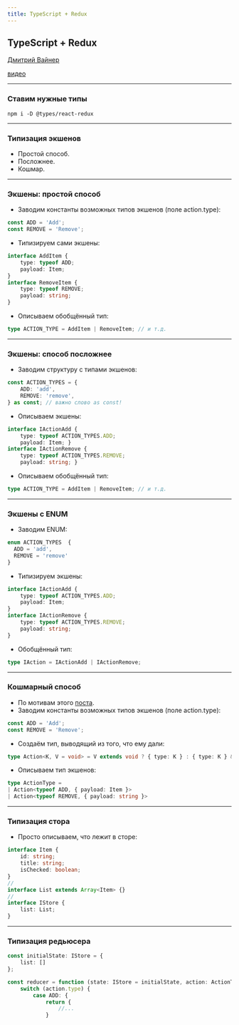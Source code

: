 ```yaml
---
title: TypeScript + Redux
---
```


## TypeScript + Redux

[Дмитрий Вайнер](mailto:dmitry.weiner@gmail.com)

[видео]()

---

### Ставим нужные типы
```shell
npm i -D @types/react-redux
```

---

### Типизация экшенов
* Простой способ.
* Посложнее.
* Кошмар.

---

### Экшены: простой способ
* Заводим константы возможных типов экшенов (поле action.type):
```ts
const ADD = 'Add';
const REMOVE = 'Remove';
```
* Типизируем сами экшены:
```ts
interface AddItem {
    type: typeof ADD;
    payload: Item;
}
interface RemoveItem {
    type: typeof REMOVE;
    payload: string;
}
```
* Описываем обобщённый тип:
```ts
type ACTION_TYPE = AddItem | RemoveItem; // и т.д.
```
---

### Экшены: способ посложнее
* Заводим структуру с типами экшенов:
```ts
const ACTION_TYPES = {
    ADD: 'add',
    REMOVE: 'remove',
} as const; // важно слово as const!
```
* Описываем экшены:
```ts
interface IActionAdd {
    type: typeof ACTION_TYPES.ADD;
    payload: Item; }
interface IActionRemove {
    type: typeof ACTION_TYPES.REMOVE;
    payload: string; }
```
* Описываем обобщённый тип:
```ts
type ACTION_TYPE = AddItem | RemoveItem; // и т.д.
```

---

### Экшены с ENUM
* Заводим ENUM:
```ts
enum ACTION_TYPES  {
  ADD = 'add',
  REMOVE = 'remove'
}
```
* Типизируем экшены:
```ts
interface IActionAdd {
    type: typeof ACTION_TYPES.ADD;
    payload: Item;
}
interface IActionRemove {
    type: typeof ACTION_TYPES.REMOVE;
    payload: string;
}
```
* Обобщённый тип:
```ts
type IAction = IActionAdd | IActionRemove;
```

---

### Кошмарный способ
* По мотивам этого [поста](https://habr.com/ru/company/alfa/blog/452620/).
* Заводим константы возможных типов экшенов (поле action.type):
```ts
const ADD = 'Add';
const REMOVE = 'Remove';
```
* Создаём тип, выводящий из того, что ему дали:
```ts
type Action<K, V = void> = V extends void ? { type: K } : { type: K } & V;
```
* Описываем тип экшенов:
```ts
type ActionType =
| Action<typeof ADD, { payload: Item }>
| Action<typeof REMOVE, { payload: string }>
```

---

### Типизация стора
* Просто описываем, что лежит в сторе:
```ts
interface Item {
    id: string;
    title: string;
    isChecked: boolean;
}
//
interface List extends Array<Item> {}
//
interface IStore {
    list: List;
}
```

---

### Типизация редьюсера
```ts
const initialState: IStore = {
    list: []
};

const reducer = function (state: IStore = initialState, action: ActionType): IStore {
    switch (action.type) {
        case ADD: {
            return {
                //...
            }
```